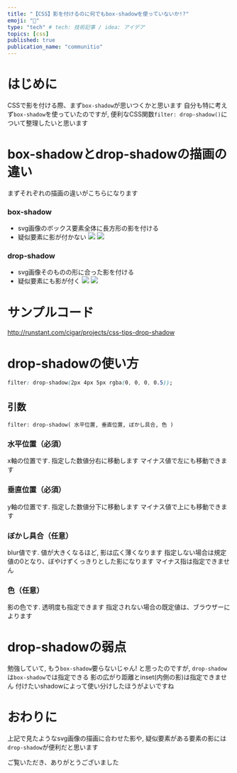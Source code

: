 ```yaml
---
title: "【CSS】影を付けるのに何でもbox-shadowを使っていないか!?"
emoji: "👤"
type: "tech" # tech: 技術記事 / idea: アイデア
topics: [css]
published: true
publication_name: "communitio"
---
```


# はじめに
CSSで影を付ける際、まず`box-shadow`が思いつくかと思います
自分も特に考えず`box-shadow`を使っていたのですが,
便利なCSS関数`filter: drop-shadow()`について整理したいと思います

# box-shadowとdrop-shadowの描画の違い
まずそれぞれの描画の違いがこちらになります

### box-shadow
- svg画像のボックス要素全体に長方形の影を付ける
- 疑似要素に影が付かない
![](https://storage.googleapis.com/zenn-user-upload/zwn1rvwtq2tf4vg2dx2j6enta618)
![](https://storage.googleapis.com/zenn-user-upload/6r2177mwr8doqn7eakfrh6bjmzct)

### drop-shadow
- svg画像そのものの形に合った影を付ける
- 疑似要素にも影が付く
![](https://storage.googleapis.com/zenn-user-upload/pbub8hwqq19el7tifebxxcdycg51)
![](https://storage.googleapis.com/zenn-user-upload/3odbvtsst6ysuesethipe2kc2pey)

# サンプルコード
http://runstant.com/cigar/projects/css-tips-drop-shadow

# drop-shadowの使い方
```css
filter: drop-shadow(2px 4px 5px rgba(0, 0, 0, 0.5));
```
## 引数
`filter: drop-shadow( 水平位置, 垂直位置, ぼかし具合, 色 )`

### 水平位置（必須）
x軸の位置です. 指定した数値分右に移動します
マイナス値で左にも移動できます

### 垂直位置（必須）
y軸の位置です. 指定した数値分下に移動します
マイナス値で上にも移動できます

### ぼかし具合（任意）
blur値です. 値が大きくなるほど, 影は広く薄くなります
指定しない場合は規定値の0となり、ぼやけずくっきりとした影になります
マイナス指は指定できません

### 色（任意）
影の色です. 透明度も指定できます
指定されない場合の既定値は、ブラウザーによります

# drop-shadowの弱点
勉強していて, もう`box-shadow`要らないじゃん! と思ったのですが,
`drop-shadow`は`box-shadow`では指定できる
影の広がり距離とinset(内側の影)は指定できません
付けたいshadowによって使い分けしたほうがよいですね

# おわりに
上記で見たようなsvg画像の描画に合わせた影や,
疑似要素がある要素の影には`drop-shadow`が便利だと思います

ご覧いただき、ありがとうございました